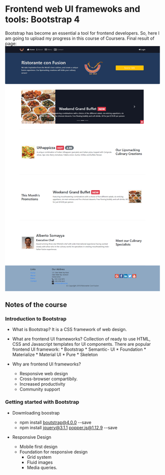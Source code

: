 # Frontend web UI framewoks and tools: Bootstrap 4 

Bootstrap has become an essential a tool for frontend developers. So, here I am going to upload my progress in this course of Coursera.
Final result of page: 
![](https://github.com/Meliwi/Front-End-Web-UI-Frameworks-and-Tools-Bootstrap-4/blob/master/week4/screenshots/FinalPage.png)

## Notes of the course 

### Introduction to Bootstrap 
* What is Bootstrap?
    It is a CSS framework of web design.

* What are frontend UI frameworks? 
    Collection of ready to use HTML, CSS and Javascript templates for UI components. 
    There are popular frontend UI framework: 
        * Bootstrap 
        * Semantic- UI
        * Foundation 
        * Materialize
        * Material UI
        * Pure 
        * Skeleton 
* Why are frontend UI frameworks? 
  - Responsive web design
  - Cross-browser compartibily. 
  - Increased productivity 
  - Community support 

### Getting started with Bootstrap 

* Dowmloading boostrap 
    - npm install boutstrap@4.0.0 --save
    - npm install jquery@3.1.1 popper.js@1.12.9 --save
    
* Responsive Design 
    - Mobile first design 
    - Foundation for responsive design 
        * Grid system 
        * Fluid images
        * Media queries. 






